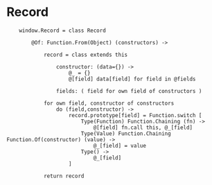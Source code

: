 # Record

		
		window.Record = class Record
		
			@Of: Function.From(Object) (constructors) -> 
			
				record = class extends this
				
					constructor: (data={}) ->
						@_ = {}
						@[field] data[field] for field in @fields
						
					fields: ( field for own field of constructors )
				
				for own field, constructor of constructors
					do (field,constructor) ->
						record.prototype[field] = Function.switch [
							Type(Function) Function.Chaining (fn) ->
								@[field] fn.call this, @_[field]
							Type(Value) Function.Chaining Function.Of(constructor) (value) ->
								@_[field] = value
							Type() ->
								@_[field]
						]
				
				return record
					
